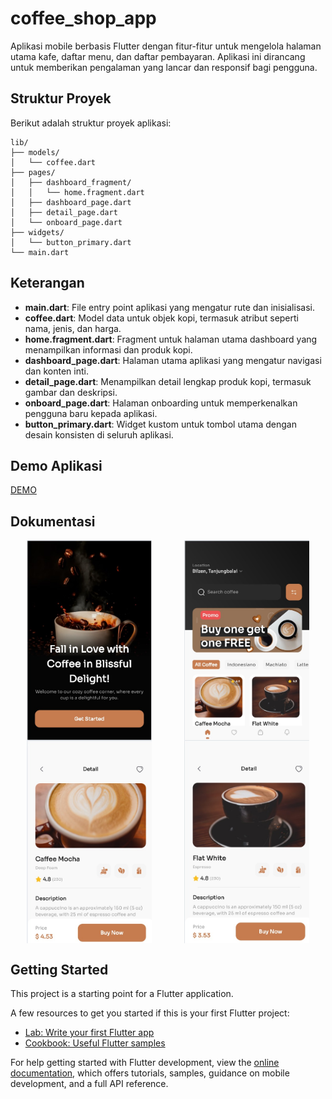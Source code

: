 # coffee_shop_app
Aplikasi mobile berbasis Flutter dengan fitur-fitur untuk mengelola halaman utama kafe, daftar menu, dan daftar pembayaran. Aplikasi ini dirancang untuk memberikan pengalaman yang lancar dan responsif bagi pengguna.

## Struktur Proyek
Berikut adalah struktur proyek aplikasi:

```plaintext
lib/
├── models/
│   └── coffee.dart
├── pages/
│   ├── dashboard_fragment/
│   │   └── home.fragment.dart
│   ├── dashboard_page.dart
│   ├── detail_page.dart
│   └── onboard_page.dart
├── widgets/
│   └── button_primary.dart
└── main.dart
```
## Keterangan
- **main.dart**: File entry point aplikasi yang mengatur rute dan inisialisasi.
- **coffee.dart**: Model data untuk objek kopi, termasuk atribut seperti nama, jenis, dan harga.
- **home.fragment.dart**: Fragment untuk halaman utama dashboard yang menampilkan informasi dan produk kopi.
- **dashboard_page.dart**: Halaman utama aplikasi yang mengatur navigasi dan konten inti.
- **detail_page.dart**: Menampilkan detail lengkap produk kopi, termasuk gambar dan deskripsi.
- **onboard_page.dart**: Halaman onboarding untuk memperkenalkan pengguna baru kepada aplikasi.
- **button_primary.dart**: Widget kustom untuk tombol utama dengan desain konsisten di seluruh aplikasi.

## Demo Aplikasi
[DEMO](https://github.com/fahimahmad21/coffee_shop_app/blob/main/assets/video.mp4)
## Dokumentasi
<div style="display: flex; justify-content: space-around; flex-wrap: wrap;">
    <img src="https://github.com/fahimahmad21/coffee_shop_app/blob/main/assets/output1.jpg?raw=true" alt="output1" width="200"/>
    <img src="https://github.com/fahimahmad21/coffee_shop_app/blob/main/assets/output2.jpg?raw=true" alt="output2" width="200"/>
    <img src="https://github.com/fahimahmad21/coffee_shop_app/blob/main/assets/output3.jpg?raw=true" alt="output3" width="200"/>
    <img src="https://github.com/fahimahmad21/coffee_shop_app/blob/main/assets/output4.jpg?raw=true" alt="output4" width="200"/>
</div>


## Getting Started

This project is a starting point for a Flutter application.

A few resources to get you started if this is your first Flutter project:

- [Lab: Write your first Flutter app](https://docs.flutter.dev/get-started/codelab)
- [Cookbook: Useful Flutter samples](https://docs.flutter.dev/cookbook)

For help getting started with Flutter development, view the
[online documentation](https://docs.flutter.dev/), which offers tutorials,
samples, guidance on mobile development, and a full API reference.
